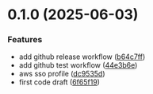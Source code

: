 # 0.1.0 (2025-06-03)


### Features

* add github release workflow ([b64c7ff](https://github.com/spacecomx/aws-storage-uploader/commit/b64c7ff0b3c2d2430c86a4082ea73be8f7db8237))
* add github test workflow ([44e3b6e](https://github.com/spacecomx/aws-storage-uploader/commit/44e3b6ebb5db268825a576b7dbda6a4ae0ab9772))
* aws sso profile ([dc9535d](https://github.com/spacecomx/aws-storage-uploader/commit/dc9535d7a4e2c01dd52ef70af82cd7cd0f237c6d))
* first code draft ([6f65f19](https://github.com/spacecomx/aws-storage-uploader/commit/6f65f19de9983632ef770b581e0e299085ad0fbc))



